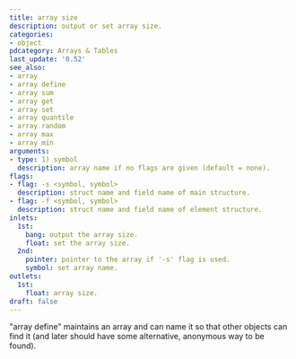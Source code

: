 ```yaml
---
title: array size
description: output or set array size.
categories:
- object
pdcategory: Arrays & Tables
last_update: '0.52'
see_also:
- array
- array define
- array sum
- array get
- array set
- array quantile
- array random
- array max
- array min
arguments:
- type: 1) symbol
  description: array name if no flags are given (default = none).
flags:
- flag: -s <symbol, symbol>
  description: struct name and field name of main structure.
- flag: -f <symbol, symbol>
  description: struct name and field name of element structure.
inlets:
  1st:
    bang: output the array size.
    float: set the array size.
  2nd:
    pointer: pointer to the array if '-s' flag is used.
    symbol: set array name.
outlets:
  1st:
    float: array size.
draft: false
---
```

"array define" maintains an array and can name it so that other objects can find it (and later should have some alternative, anonymous way to be found).
